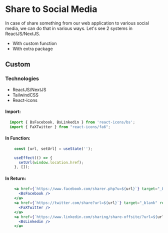# Share to Social Media
In case of share something from our web application to various social media, we can do that in various ways. Let's see 2 systems in ReactJS/NextJS. 
- With custom function
- With extra package

## Custom
### Technologies
- ReactJS/NextJS
- TailwindCSS
- React-icons

#### Import:
```jsx
  import { BsFacebook, BsLinkedin } from 'react-icons/bs';
  import { FaXTwitter } from "react-icons/fa6";
```

#### In Function:
```jsx
    const [url, setUrl] = useState('');

    useEffect(() => {
      setUrl(window.location.href);
    }, []);
```

#### In Return:
```jsx
    <a href={`https://www.facebook.com/sharer.php?u=${url}`} target="_blank" rel="noopener noreferrer" className="bg-blue-50 p-3 rounded-full text-blue-500">
      <BsFacebook />
    </a>
    <a href={`https://twitter.com/share?url=${url}`} target="_blank" rel="noopener noreferrer" className="bg-gray-50 p-3 rounded-full text-gray-800">
      <FaXTwitter />
    </a>
    <a href={`https://www.linkedin.com/sharing/share-offsite/?url=${url}`} target="_blank" rel="noopener noreferrer" className="bg-blue-50 p-3 rounded-full text-blue-500">
      <BsLinkedin />
    </a>
```
